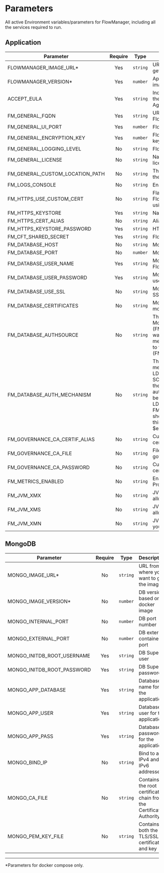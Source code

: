 # Parameters

All active Environment variables/parameters for FlowManager, including all the services required to run.

## Application

|**Parameter**|**Require**|**Type**|**Description**|**Default**|
|-------------|:---------:|:------:|---------------|-----------|
|FLOWMANAGER_IMAGE_URL*|Yes|`string`|URL from where you want to get the image|`axway/flowmanager`|
|FLOWMANAGER_VERSION*|Yes|`number`|App version based on docker image||
|ACCEPT_EULA|Yes|`string`|Indicates your acceptance of the End User License Agreement|`yes`|
|FM_GENERAL_FQDN|Yes|`string`|URL address of the FlowManager instance||
|FM_GENERAL_UI_PORT|Yes|`number`|FlowManager UI port|`8081`|
|FM_GENERAL_ENCRYPTION_KEY|Yes|`number`|FlowManager's encryption key||
|FM_GENERAL_LOGGING_LEVEL|No|`string`|FlowManager's logging levels|`INFO`|
|FM_GENERAL_LICENSE|No|`string`|Name of the FlowManager license file|`license.xml`|
|FM_GENERAL_CUSTOM_LOCATION_PATH|No|`string`|The location of logs inside of the docker image||
|FM_LOGS_CONSOLE|No|`string`|Enable logs in the console|`yes`|
|FM_HTTPS_USE_CUSTOM_CERT|No|`string`|Flag which informs FlowManager that you are using custom certificates|`true`|
|FM_HTTPS_KEYSTORE|Yes|`string`|Name of the HTTPS certificate||
|FM_HTTPS_CERT_ALIAS|No|`string`|Alias of the HTTPS certificate|`ui`|
|FM_HTTPS_KEYSTORE_PASSWORD|Yes|`string`|HTTPS certificate password||
|FM_CFT_SHARED_SECRET|Yes|`string`|FlowManager's shared secret||
|FM_DATABASE_HOST|No|`string`|MongoDB host name|`mongodb`|
|FM_DATABASE_PORT|No|`number`|MongoDB port|`27017`|
|FM_DATABASE_USER_NAME|Yes|`string`|MongoDB user used for FlowManager||
|FM_DATABASE_USER_PASSWORD|Yes|`string`|MongoDB user's password used for FlowManager||
|FM_DATABASE_USE_SSL|No|`string`| MongoDB option for use of SSL|`false`|
|FM_DATABASE_CERTIFICATES|No|`string`|MongoDB truststore (At the moment we support only jks)||
|FM_DATABASE_AUTHSOURCE|No|`string`|The database in which the MongoDB user (FM_DATABASE_USER_NAME) was created. If not set, it means that the user belongs to the FlowManager database (FM_DATABASE_NAME).||
|FM_DATABASE_AUTH_MECHANISM|No|`string`|The client authentication mechanism. Possible values: LDAP, SCRAM_SHA1, SCRAM_SHA256. If not set, the default mongo client authentication mechanism will be used (SCRAM_SHA1). If LDAP is used, the FM_DATABASE_AUTHSOURCE should not be set because in this case its default value is $external.||
|FM_GOVERNANCE_CA_CERTIF_ALIAS|No|`string`|Custom governance certificate internal alias||
|FM_GOVERNANCE_CA_FILE|No|`string`|File name and path to custom governance certificate||
|FM_GOVERNANCE_CA_PASSWORD|No|`string`| Custom governance certificate password||
|FM_METRICS_ENABLED|No|`string`|Enable metrics for Prometheus|`false`|
|FM_JVM_XMX|No|`string`|JVM maximum memory allocation pool|`2G`|
|FM_JVM_XMS|No|`string`|JVM maximum memory allocation pool|`512M`|
|FM_JVM_XMN|No|`string`|JVM size of the heap for the young generation|`768M`|

## MongoDB

|**Parameter**|**Require**|**Type**|**Description**|**Default**|
|-------------|:---------:|:------:|---------------|-----------|
|MONGO_IMAGE_URL*|No|`string`|URL from where you want to get the image|`mongo`|
|MONGO_IMAGE_VERSION*|No|`number`|DB version based on docker image|`3.6`|
|MONGO_INTERNAL_PORT|No|`number`|DB port number|`27017`|
|MONGO_EXTERNAL_PORT|No|`number`|DB external container port|`27017`|
|MONGO_INITDB_ROOT_USERNAME|Yes|`string`|DB Super user||
|MONGO_INITDB_ROOT_PASSWORD|Yes|`string`|DB Super password||
|MONGO_APP_DATABASE|Yes|`string`|Database name for the application||
|MONGO_APP_USER|Yes|`string`|Database user for the application||
|MONGO_APP_PASS|Yes|`string`|Database password for the application||
|MONGO_BIND_IP|No|`string`|Bind to all IPv4 and IPv6 addresses|`0.0.0.0`|
|MONGO_CA_FILE|No|`string`|Contains the root certificate chain from the Certificate Authority||
|MONGO_PEM_KEY_FILE|No|`string`|Contains both the TLS/SSL certificate and key||

***
*Parameters for docker compose only.
